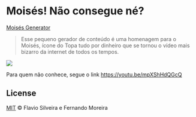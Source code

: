 # Moisés! Não consegue né?

[Moisés Generator](http://flaviosilveira.com/moises-generator/)

> Esse pequeno gerador de conteúdo é uma homenagem para o Moisés, ícone do Topa tudo por dinheiro que se tornou o vídeo mais bizarro da internet de todos os tempos.

![](moises.gif)

Para quem não conhece, segue o link https://youtu.be/mpXShHdQGcQ

## License

[MIT](/LICENSE.md) &copy; Flavio Silveira e Fernando Moreira
